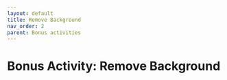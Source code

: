 ```yaml
---
layout: default
title: Remove Background
nav_order: 2
parent: Bonus activities
---
```

# Bonus Activity: Remove Background
